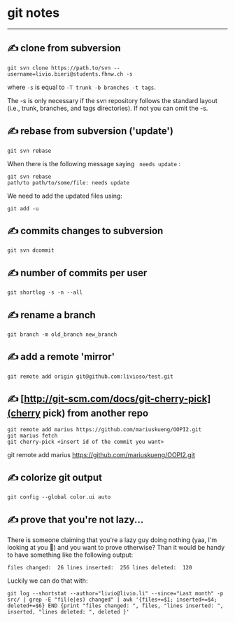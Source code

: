 git notes
====
---


✍ clone from subversion
---

```git svn clone https://path.to/svn --username=livio.bieri@students.fhnw.ch -s```

where `-s` is equal to `-T trunk -b branches -t tags`.

The -s is only necessary if the svn repository follows the standard layout <br>
(i.e., trunk, branches, and tags directories). If not you can omit the -s.


✍ rebase from subversion ('update')
---

```
git svn rebase
```

When there is the following message saying `` needs update`` : 

```
git svn rebase
path/to path/to/some/file: needs update
```

We need to add the updated files using:

```
git add -u
```

✍ commits changes to subversion
---

```
git svn dcommit
```

✍ number of commits per user
---
```
git shortlog -s -n --all
```

✍ rename a branch
---
```
git branch -m old_branch new_branch
```

✍ add a remote 'mirror'
---
```
git remote add origin git@github.com:livioso/test.git
```

✍ [http://git-scm.com/docs/git-cherry-pick](cherry pick) from another repo
---
```
git remote add marius https://github.com/mariuskueng/OOPI2.git
git marius fetch
git cherry-pick <insert id of the commit you want>
```

git remote add marius https://github.com/mariuskueng/OOPI2.git

✍ colorize git output
---
```
git config --global color.ui auto
```
✍ prove that you're not lazy...
---
There is someone claiming that you're a lazy guy doing nothing (yaa, I'm looking at you :older_man:) and you want to prove otherwise? Than it would be handy to have something like the following output:
```
files changed:  26 lines inserted:  256 lines deleted:  120
```
Luckily we can do that with:
```
git log --shortstat --author="livio@livio.li" --since="Last month" -p src/ | grep -E "fil(e|es) changed" | awk '{files+=$1; inserted+=$4; deleted+=$6} END {print "files changed: ", files, "lines inserted: ", inserted, "lines deleted: ", deleted }'
```
